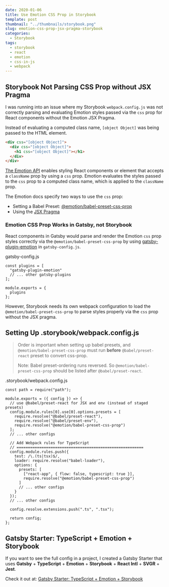 ```yaml
---
date: 2020-01-06
title: Use Emotion CSS Prop in Storybook
template: post
thumbnail: "../thumbnails/storybook.png"
slug: emotion-css-prop-jsx-pragma-storybook
categories:
  - Storybook
tags:
  - storybook
  - react
  - emotion
  - css-in-js
  - webpack
---
```


## Storybook Not Parsing CSS Prop without JSX Pragma

I was running into an issue where my Storybook `webpack.config.js` was not correctly parsing and evaluating Emotion styles passed via the `css` prop for React components without the Emotion JSX Pragma.

Instead of evaluating a computed class name, `[object Object]` was being passed to the HTML element.

```html
<div css="[object Object]">
  <div css="[object Object]">
    <h1 css="[object Object]"></h1>
  </div>
</div>
```

<a href='https://emotion.sh/docs/css-prop' target='_blank'>The Emotion API</a> enables styling React components or element that accepts a `className` prop by using a `css` prop. Emotion evaluates the styles passed to the `css` prop to a computed class name, which is applied to the `className` prop.

The Emotion docs specify two ways to use the `css` prop:

- Setting a Babel Preset: <a href='https://emotion.sh/docs/@emotion/babel-preset-css-prop' target='_blank'>@emotion/babel-preset-css-prop</a>
- Using the <a href='https://emotion.sh/docs/css-prop#jsx-pragma' target='_blank'>JSX Pragma</a>

### Emotion CSS Prop Works in Gatsby, not Storybook

React components in Gatsby would parse and render the Emotion `css` prop styles correctly via the `@emotion/babel-preset-css-prop` by using <a href='https://github.com/gatsbyjs/gatsby/blob/master/packages/gatsby-plugin-emotion/src/gatsby-node.js#L3' target='_blank'>gatsby-plugin-emotion</a> in `gatsby-config.js`.

<div class="filename">gatsby-config.js</div>

```js{2}
const plugins = [
  "gatsby-plugin-emotion"
  // ... other gatsby-plugins
];

module.exports = {
  plugins
};
```

However, Storybook needs its own webpack configuration to load the `@emotion/babel-preset-css-prop` to parse styles properly via the `css` prop without the JSX pragma.

## Setting Up .storybook/webpack.config.js

> Order is important when setting up babel presets, and `@emotion/babel-preset-css-prop` must run **before** `@babel/preset-react` preset to convert css-prop.
>
> Note: Babel preset-ordering runs reversed. So `@emotion/babel-preset-css-prop` should be listed after `@babel/preset-react`.

<div class="filename">.storybook/webpack.config.js</div>

```ts{8,20}
const path = require("path");

module.exports = ({ config }) => {
  // use @babel/preset-react for JSX and env (instead of staged presets)
  config.module.rules[0].use[0].options.presets = [
    require.resolve("@babel/preset-react"),
    require.resolve("@babel/preset-env"),
    require.resolve("@emotion/babel-preset-css-prop")
  ];
  // ... other configs

  // Add Webpack rules for TypeScript
  // ========================================================
  config.module.rules.push({
    test: /\.(ts|tsx)$/,
    loader: require.resolve("babel-loader"),
    options: {
      presets: [
        ["react-app", { flow: false, typescript: true }],
        require.resolve("@emotion/babel-preset-css-prop")
      ]
      // ... other configs
    }
  });
  // ... other configs

  config.resolve.extensions.push(".ts", ".tsx");

  return config;
};
```

## Gatsby Starter: TypeScript + Emotion + Storybook

If you want to see the full config in a project, I created a Gatsby Starter that uses **Gatsby** + **TypeScript** + **Emotion** + **Storybook** + **React Intl** + **SVGR** + **Jest**.

Check it out at: <a href='https://github.com/duncanleung/gatsby-typescript-emotion-storybook' target='_blank'>Gatsby Starter: TypeScript + Emotion + Storybook</a>
